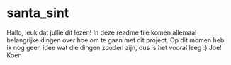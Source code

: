 # santa_sint
Hallo, leuk dat jullie dit lezen! In deze readme file komen allemaal belangrijke dingen over hoe om te gaan met dit project.
Op dit momen heb ik nog geen idee wat die dingen zouden zijn, dus is het vooral leeg :)
Joe! Koen